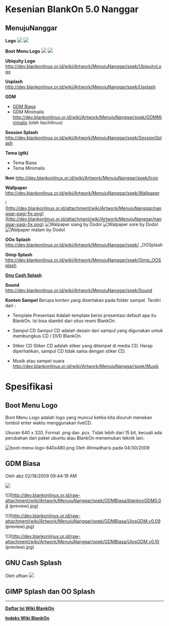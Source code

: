 # Kesenian BlankOn 5.0 Nanggar

## MenujuNanggar

**Logo**
![](http://dev.blankonlinux.or.id/raw-attachment/wiki/Artwork/MenujuNanggar/logo-glassy.png)
![](http://dev.blankonlinux.or.id/raw-attachment/wiki/Artwork/MenujuNanggar/logo-flat.png)

**Boot Menu Logo**
![](http://dev.blankonlinux.or.id/logo-blankon-flat.svg)
![](http://dev.blankonlinux.or.id/logo-blankon-glassy.svg)

**Ubiquity Logo**
http://dev.blankonlinux.or.id/wiki/Artwork/MenujuNanggar/spek/UbiquityLogo

**Usplash**
http://dev.blankonlinux.or.id/wiki/Artwork/MenujuNanggar/spek/Usplash

**GDM**
  * [GDM Biasa ](/#gdm-biasa)
  * GDM Minimalis
    http://dev.blankonlinux.or.id/wiki/Artwork/MenujuNanggar/spek/GDMMinimalis
(oleh itachilinux)

**Session Splash**
http://dev.blankonlinux.or.id/wiki/Artwork/MenujuNanggar/spek/SessionSplash

**Tema (gtk)**
  * Tema Biasa
  * Tema Minimalis

**Ikon**
http://dev.blankonlinux.or.id/wiki/Artwork/MenujuNanggar/spek/Icon

**Wallpaper**
http://dev.blankonlinux.or.id/wiki/Artwork/MenujuNanggar/spek/Wallpaper

![http://dev.blankonlinux.or.id/attachment/wiki/Artwork/MenujuNanggar/nanggar-pagi-fix.png](http://dev.blankonlinux.or.id/attachment/wiki/Artwork/MenujuNanggar/nanggar-pagi-fix.png)
![Walpaper siang by Dodol](http://dev.blankonlinux.or.id/raw-attachment/wiki/Artwork/MenujuNanggar/nanggar-siang-fix.png)
![Walpaper sore by Dodol](http://dev.blankonlinux.or.id/raw-attachment/wiki/Artwork/MenujuNanggar/nanggar-sore-fix.png)
![Walpaper malam by Dodol](http://dev.blankonlinux.or.id/raw-attachment/wiki/Artwork/MenujuNanggar/nanggar-malem-fixx.png)

**OOo Splash**
​http://dev.blankonlinux.or.id/wiki/Artwork/MenujuNanggar/spek/
_OOSplash

**Gimp Splash**
​http://dev.blankonlinux.or.id/wiki/Artwork/MenujuNanggar/spek/Gimp_OOSplash

[**Gnu Cash Splash**](#/gnu-cash-splash)

**Sound**
​http://dev.blankonlinux.or.id/wiki/Artwork/MenujuNanggar/spek/Sound

**Konten Sampel**
Berupa konten yang disertakan pada folder sampel. Terdiri dari :
  * Template Presentasi
    Adalah template berisi presentasi default apa itu BlankOn. Isi bisa diambil dari situs resmi BlankOn.

  * Sampul CD
    Sampul CD adalah desain dari sampul yang digunakan untuk membungkus CD / DVD BlankOn.
  * Stiker CD 
    Stiker CD adalah stiker yang ditempel di media CD. Harap diperhatikan, sampul CD tidak sama dengan stiker CD.
  * Musik atau sampel suara
    http://dev.blankonlinux.or.id/wiki/Artwork/MenujuNanggar/spek/Musik


# Spesifikasi
## Boot Menu Logo
Boot Menu Logo adalah logo yang muncul ketika kita disuruh menekan tombol enter waktu menggunakan liveCD.

Ukuran 640 x 320. Format .png dan .pcx. Tidak lebih dari 15 bit, kecuali ada perubahan dari paket ubuntu atau BlankOn menemukan teknik lain.

![boot-menu-logo-640x480.png](http://dev.blankonlinux.or.id/raw-attachment/wiki/Artwork/MenujuNanggar/spek/BootMenu/boot-menu-logo-640x480.png)
Oleh Ahmadharis pada 04/30/2009


## GDM Biasa
Oleh abz 02/18/2009 09:44:19 AM

![](http://dev.blankonlinux.or.id/raw-attachment/wiki/Artwork/MenujuNanggar/spek/GDMBiasa/blankonGDM0.02(preview).jpg)

![](http://dev.blankonlinux.or.id/raw-attachment/wiki/Artwork/MenujuNanggar/spek/GDMBiasa/blankonGDM0.04
(preview).jpg)

![](http://dev.blankonlinux.or.id/raw-attachment/wiki/Artwork/MenujuNanggar/spek/GDMBiasa/UlosGDM.v0.09
(preview).jpg)

![](http://dev.blankonlinux.or.id/raw-attachment/wiki/Artwork/MenujuNanggar/spek/GDMBiasa/UlosGDM.v0.10
(preview).jpg)


## GNU Cash Splash
Oleh aftian
![](http://dev.blankonlinux.or.id/raw-attachment/wiki/Artwork/MenujuNanggar/spek/GNUCash_Splash/gnucash_splash.png)

##  GIMP Splash dan OO Splash







---
[**Daftar Isi Wiki BlankOn**](/wiki/DaftarIsi/index.html)
 
[**Indeks Wiki BlankOn**](/wiki/Indeks.html)



